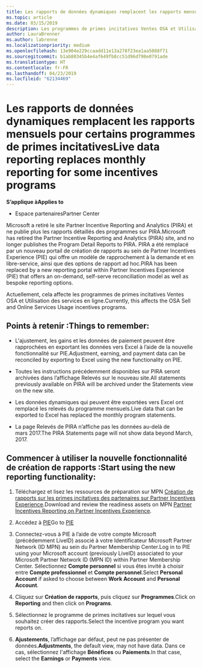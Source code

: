 ```yaml
---
title: Les rapports de données dynamiques remplacent les rapports mensuels pour certains programmes de primes incitatives | Espace partenaires
ms.topic: article
ms.date: 03/15/2019
description: Les programmes de primes incitatives Ventes OSA et Utilisation des services en ligne peuvent désormais obtenir des rapports de données dynamiques.
author: LauraBrenner
ms.author: labrenne
ms.localizationpriority: medium
ms.openlocfilehash: 13e904e229ccaadd11e13a278f23ea1aa5088f71
ms.sourcegitcommit: b1ab80345b4e4af649fb8cc51d96d798e0791ade
ms.translationtype: HT
ms.contentlocale: fr-FR
ms.lasthandoff: 04/23/2019
ms.locfileid: "62134469"
---
```

# <a name="live-data-reporting-replaces-monthly-reporting-for-some-incentives-programs"></a><span data-ttu-id="a4674-103">Les rapports de données dynamiques remplacent les rapports mensuels pour certains programmes de primes incitatives</span><span class="sxs-lookup"><span data-stu-id="a4674-103">Live data reporting replaces monthly reporting for some incentives programs</span></span>

<span data-ttu-id="a4674-104">**S’applique à**</span><span class="sxs-lookup"><span data-stu-id="a4674-104">**Applies to**</span></span>

-  <span data-ttu-id="a4674-105">Espace partenaires</span><span class="sxs-lookup"><span data-stu-id="a4674-105">Partner Center</span></span>

<span data-ttu-id="a4674-106">Microsoft a retiré le site Partner Incentive Reporting and Analytics (PIRA) et ne publie plus les rapports détaillés des programmes sur PIRA.</span><span class="sxs-lookup"><span data-stu-id="a4674-106">Microsoft has retired the Partner Incentive Reporting and Analytics (PIRA) site, and no longer publishes the Program Detail Reports to PIRA.</span></span> <span data-ttu-id="a4674-107">PIRA a été remplacé par un nouveau portail de création de rapports au sein de Partner Incentives Experience (PIE) qui offre un modèle de rapprochement à la demande et en libre-service, ainsi que des options de rapport ad hoc.</span><span class="sxs-lookup"><span data-stu-id="a4674-107">PIRA has been replaced by a new reporting portal within Partner Incentives Experience (PIE) that offers an on-demand, self-serve reconciliation model as well as bespoke reporting options.</span></span> 

<span data-ttu-id="a4674-108">Actuellement, cela affecte les programmes de primes incitatives Ventes OSA et Utilisation des services en ligne.</span><span class="sxs-lookup"><span data-stu-id="a4674-108">Currently, this affects the OSA Sell and Online Services Usage incentives programs.</span></span>

## <a name="things-to-remember"></a><span data-ttu-id="a4674-109">Points à retenir :</span><span class="sxs-lookup"><span data-stu-id="a4674-109">Things to remember:</span></span> 

- <span data-ttu-id="a4674-110">L'ajustement, les gains et les données de paiement peuvent être rapprochées en exportant les données vers Excel à l’aide de la nouvelle fonctionnalité sur PIE.</span><span class="sxs-lookup"><span data-stu-id="a4674-110">Adjustment, earning, and payment data can be reconciled by exporting to Excel using the new functionality on PIE.</span></span>

- <span data-ttu-id="a4674-111">Toutes les instructions précédemment disponibles sur PIRA seront archivées dans l’affichage Relevés sur le nouveau site.</span><span class="sxs-lookup"><span data-stu-id="a4674-111">All statements previously available on PIRA will be archived under the Statements view on the new site.</span></span> 

- <span data-ttu-id="a4674-112">Les données dynamiques qui peuvent être exportées vers Excel ont remplacé les relevés du programme mensuels.</span><span class="sxs-lookup"><span data-stu-id="a4674-112">Live data that can be exported to Excel has replaced the monthly program statements.</span></span>

- <span data-ttu-id="a4674-113">La page Relevés de PIRA n’affiche pas les données au-delà de mars 2017.</span><span class="sxs-lookup"><span data-stu-id="a4674-113">The PIRA Statements page will not show data beyond March, 2017.</span></span>
 
## <a name="start-using-the-new-reporting-functionality"></a><span data-ttu-id="a4674-114">Commencer à utiliser la nouvelle fonctionnalité de création de rapports :</span><span class="sxs-lookup"><span data-stu-id="a4674-114">Start using the new reporting functionality:</span></span> 

1. <span data-ttu-id="a4674-115">Téléchargez et lisez les ressources de préparation sur MPN [Création de rapports sur les primes incitatives des partenaires sur Partner Incentives Experience](https://aka.ms/osareadiness ).</span><span class="sxs-lookup"><span data-stu-id="a4674-115">Download and review the readiness assets on MPN [Partner Incentives Reporting on Partner Incentives Experience](https://aka.ms/osareadiness ).</span></span>

2. <span data-ttu-id="a4674-116">Accédez à [PIE](https://partnerincentives.microsoft.com/)</span><span class="sxs-lookup"><span data-stu-id="a4674-116">Go to [PIE](https://partnerincentives.microsoft.com/)</span></span>

3. <span data-ttu-id="a4674-117">Connectez-vous à PIE à l’aide de votre compte Microsoft (précédemment LiveID) associé à votre Identificateur Microsoft Partner Network (ID MPN) au sein du Partner Membership Center.</span><span class="sxs-lookup"><span data-stu-id="a4674-117">Log in to PIE using your Microsoft account (previously LiveID) associated to your Microsoft Partner Network ID (MPN ID) within Partner Membership Center.</span></span> <span data-ttu-id="a4674-118">Sélectionnez **Compte personnel** si vous êtes invité à choisir entre **Compte professionnel** et **Compte personnel**.</span><span class="sxs-lookup"><span data-stu-id="a4674-118">Select **Personal Account** if asked to choose between **Work Account** and **Personal Account**.</span></span>

4. <span data-ttu-id="a4674-119">Cliquez sur **Création de rapports**, puis cliquez sur **Programmes**.</span><span class="sxs-lookup"><span data-stu-id="a4674-119">Click on **Reporting** and then click on **Programs**.</span></span> 

5. <span data-ttu-id="a4674-120">Sélectionnez le programme de primes incitatives sur lequel vous souhaitez créer des rapports.</span><span class="sxs-lookup"><span data-stu-id="a4674-120">Select the incentive program you want reports on.</span></span> 

6. <span data-ttu-id="a4674-121">**Ajustements**, l’affichage par défaut, peut ne pas présenter de données.</span><span class="sxs-lookup"><span data-stu-id="a4674-121">**Adjustments**, the default view, may not have data.</span></span>  <span data-ttu-id="a4674-122">Dans ce cas, sélectionnez l'affichage **Bénéfices** ou **Paiements**.</span><span class="sxs-lookup"><span data-stu-id="a4674-122">In that case, select the **Earnings** or **Payments** view.</span></span>


 

 



